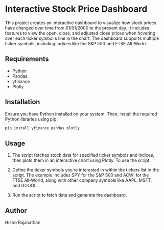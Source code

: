 # Interactive Stock Price Dashboard

This project creates an interactive dashboard to visualize how stock prices have changed over time from 01/01/2000 to the present day. It includes features to view the open, close, and adjusted close prices when hovering over each ticker symbol's line in the chart. The dashboard supports multiple ticker symbols, including indices like the S&P 500 and FTSE All-World.

## Requirements

- Python
- Pandas
- yfinance
- Plotly

## Installation

Ensure you have Python installed on your system. Then, install the required Python libraries using pip:

```bash
pip install yfinance pandas plotly
```

## Usage
1. The script fetches stock data for specified ticker symbols and indices, then plots them in an interactive chart using Plotly. To use the script:

2. Define the ticker symbols you're interested in within the tickers list in the script. The example includes SPY for the S&P 500 and ACWI for the FTSE All-World, along with other company symbols like AAPL, MSFT, and GOOGL.
3. Run the script to fetch data and generate the dashboard.

## Author
Hisho Rajanathan